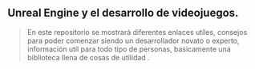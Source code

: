 ## **Unreal Engine y el desarrollo de videojuegos.**
> En este repositorio se mostrará diferentes enlaces utíles, consejos para poder comenzar siendo un desarrollador novato o experto, información utíl para todo tipo de personas, basicamente una biblioteca llena de cosas de utilidad .
